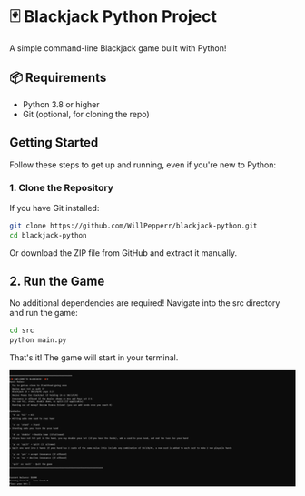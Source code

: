 # 🃏 Blackjack Python Project

A simple command-line Blackjack game built with Python!

## 📦 Requirements

- Python 3.8 or higher  
- Git (optional, for cloning the repo)


## Getting Started

Follow these steps to get up and running, even if you're new to Python:

### 1. Clone the Repository

If you have Git installed:
```bash
git clone https://github.com/WillPepperr/blackjack-python.git
cd blackjack-python
```
Or download the ZIP file from GitHub and extract it manually.


## 2. Run the Game
No additional dependencies are required!
Navigate into the src directory and run the game:

```bash
cd src
python main.py
```
That's it! The game will start in your terminal.

![Blackjack Game Demo](readme_images/Blackjack_intro.PNG)
